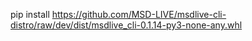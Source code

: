 pip install https://github.com/MSD-LIVE/msdlive-cli-distro/raw/dev/dist/msdlive_cli-0.1.14-py3-none-any.whl
